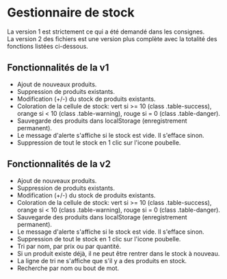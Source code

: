 <html>

<h1>Gestionnaire de stock</h1>

  <p>
  La version 1 est strictement ce qui a été demandé dans les consignes.<br>
  La version 2 des fichiers est une version plus complète avec la totalité des fonctions listées ci-dessous.
  </p>

  <h2>Fonctionnalités de la v1 </h2>
  <ul>
    <li>Ajout de nouveaux produits.</li>
    <li>Suppression de produits existants.</li>
    <li>Modification (+/-) du stock de produits existants.</li>
    <li>Coloration de la cellule de stock: vert si >= 10 (class .table-success), orange si < 10 (class .table-warning), rouge si = 0 (class .table-danger).</li>
    <li>Sauvegarde des produits dans localStorage (enregistrement permanent).</li>
    <li>Le message d'alerte s'affiche si le stock est vide. Il s'efface sinon.</li>
    <li>Suppression de tout le stock en 1 clic sur l'icone poubelle.</li>
  </ul>


<h2>Fonctionnalités de la v2 </h2>
  <ul>
    <li>Ajout de nouveaux produits.</li>
    <li>Suppression de produits existants.</li>
    <li>Modification (+/-) du stock de produits existants.</li>
    <li>Coloration de la cellule de stock: vert si >= 10 (class .table-success), orange si < 10 (class .table-warning), rouge si = 0 (class .table-danger).</li>
    <li>Sauvegarde des produits dans localStorage (enregistrement permanent).</li>
    <li>Le message d'alerte s'affiche si le stock est vide. Il s'efface sinon.</li>
    <li>Suppression de tout le stock en 1 clic sur l'icone poubelle.</li>
    <li>Tri par nom, par prix ou par quantité.</li>
    <li>Si un produit existe déjà, il ne peut être rentrer dans le stock à nouveau.</li>
    <li>La ligne de tri ne s'affiche que s'il y a des produits en stock.</li>
    <li>Recherche par nom ou bout de mot.</li>
  </ul>

</html>